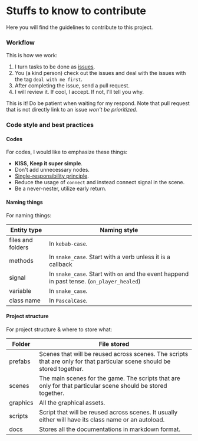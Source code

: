 # Stuffs to know to contribute
Here you will find the guidelines to contribute to this project.

### Workflow
This is how we work: 

1. I turn tasks to be done as [issues](https://github.com/RechieKho/ascend/issues).
2. You (a kind person) check out the issues and deal with the issues with the tag `deal with me first`.
3. After completing the issue, send a pull request. 
4. I will review it. If cool, I accept. If not, I'll tell you why.

This is it! Do be patient when waiting for my respond. Note that pull request that is not directly link to an issue *won't be prioritized*.

### Code style and best practices
#### Codes
For codes, I would like to emphasize these things: 

- **KISS**, **Keep it super simple**.
- Don't add unnecessary nodes.
- [Single-responsibility principle](https://en.m.wikipedia.org/wiki/Single-responsibility_principle).
- Reduce the usage of `connect` and instead connect signal in the scene.
- Be a never-nester, utilize early return.

#### Naming things
For naming things:

| Entity type | Naming style |
| ----- | ----- |
| files and folders | In `kebab-case`.|
| methods | In `snake_case`. Start with a verb unless it is a callback |
| signal | In `snake_case`. Start with `on` and the event happend in past tense. (`on_player_healed`) |
| variable | In `snake_case`. |
| class name | In `PascalCase`.|

#### Project structure
For project structure & where to store what:

| Folder | File stored |
| ----- | ----- |
| prefabs | Scenes that will be reused across scenes. The scripts that are only for that particular scene should be stored together. |
| scenes | The main scenes for the game. The scripts that are only for that particular scene should be stored together. |
| graphics | All the graphical assets. |
| scripts | Script that will be reused across scenes. It usually either will have its class name or an autoload. |
| docs | Stores all the documentations in markdown format. |
